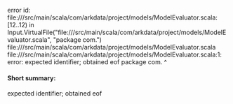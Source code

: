 error id: file://<WORKSPACE>/src/main/scala/com/arkdata/project/models/ModelEvaluator.scala:[12..12) in Input.VirtualFile("file://<WORKSPACE>/src/main/scala/com/arkdata/project/models/ModelEvaluator.scala", "package com.")
file://<WORKSPACE>/src/main/scala/com/arkdata/project/models/ModelEvaluator.scala
file://<WORKSPACE>/src/main/scala/com/arkdata/project/models/ModelEvaluator.scala:1: error: expected identifier; obtained eof
package com.
            ^
#### Short summary: 

expected identifier; obtained eof